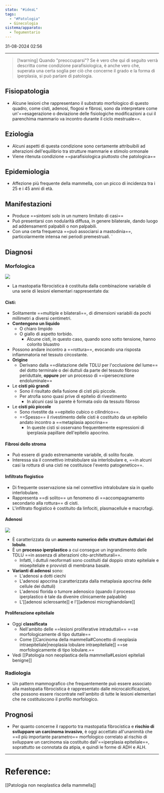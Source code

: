 ```yaml
---
stato: "#ideaL"
tags:
  - "#Patologia"
  - Ginecologia
sistema/apparato:
  - Tegumentario
---
```

31-08-2024 02:56

--- 

>[!warning] Quando "preoccuparsi"? 
>Se è vero che quì di seguito verrà descritta come condizione parafisiologica, è anche vero che, superata una certa soglia per ciò che concerne il grado e la forma di iperplasia, si può parlare di patologia.

## Fisiopatologia
- Alcune lesioni che rappresentano il substrato morfologico di questo quadro, come cisti, adenosi, flogosi e fibrosi, sono da interpretare come un'==esagerazione o deviazione delle fisiologiche modificazioni a cui il parenchima mammario va incontro durante il ciclo mestruale==.
## Eziologia
- Alcuni aspetti di questa condizione sono certamente attribuibili ad alterazioni dell'equilibrio tra strutture mammarie e stimolo ormonale
- Viene ritenuta condizione ==parafisiologica piuttosto che patologica==
## Epidemiologia
- Affezione più frequente della mammella, con un picco di incidenza tra i 25 e i 45 anni di età.
## Manifestazioni
- Produce ==sintomi solo in un numero limitato di casi==
- Può presentarsi con nodularità diffusa, in genere bilaterale, dando luogo ad addensamenti palpabili o non palpabili.
- Con una certa frequenza ==può associarsi a mastodinia==, particolarmente intensa nei periodi premestruali. 
`
## Diagnosi
### Morfologica
![](https://i.imgur.com/HABiu0x.png)

- La mastopatia fibrocistica è costituita dalla combinazione variabile di una serie di lesioni elementari rappresentate da:

#### Cisti:
- Solitamente ==multiple e bilaterali==, di dimensioni variabili da pochi millimetri a diversi centimetri. 
- **Contengono un liquido** 
	- O chiaro limpido 
	- O giallo di aspetto torbido.
		- Alcune cisti, in questo caso, quando sono sotto tensione, hanno colorito bluastro
- Possono andare incontro a ==rottura==, evocando una risposta infiammatoria nel tessuto circostante.
- **Origine** 
	- Derivano dalla ==dilatazione delle TDLU per l'occlusione del lume== del dotto terminale o dei duttuli da parte del tessuto fibroso periduttale, **oppure** per un processo di ==ipersecrezione endoluminale==
- Le **cisti più grandi** 
	- Sono il risultato della fusione di cisti più piccole.
	- Per atrofia sono quasi prive di epitelio di rivestimento
		- In alcuni casi la parete è formata oslo da tessuto fibroso
- Le **cisti più piccole**
	- Sono rivestite da ==epitelio cubico o cilindrico==.
	- ==Spesso== il rivestimento delle cisti è costituito da un epitelio andato incontro a ==metaplasia apocrina==
		- In queste cisti si osservano frequentemente espressioni di iperplasia papillare dell'epitelio apocrino. 
#### Fibrosi dello stroma
- Può essere di grado estremamente variabile, di solito focale.
- Interessa sia il connettivo intralobulare sia interlobulare e, ==in alcuni casi la rottura di una cisti ne costituisce l'evento patogenetico==.
#### Infiltrato flogistico
- Di frequente osservazione sia nel connettivo intralobulare sia in quello interlobulare.
- Rappresenta ==di solito== un fenomeno di ==accompagnamento secondario alla rottura== di cisti. 
- L'infiltrato flogistico è costituito da linfociti, plasmacellule e macrofagi.
#### Adenosi
![](https://i.imgur.com/cfuPGdV.png)

- È caratterizzata da un **aumento numerico delle strutture duttulari del lobulo**.
- È un **processo iperplastico** a cui consegue un ingrandimento delle TDLU ==in assenza di alterazioni cito-architetturali==.
	- Infatti, i duttuli neoformati sono costituiti dal doppio strato epiteliale e mioepiteliale e provvisti di membrana basale. 
- **Varianti di adenosi** sono:
	- L'adenosi a dotti ciechi
	- L'adenosi apocrina (caratterizzata dalla metaplasia apocrina delle cellule dei duttuli)
	- L'adenosi florida o tumore adenosico (quando il processo iperplastico è tale da divenire clinicamente palpabile)
	- L'[[adenosi sclerosante]] e l'[[adenosi microghiandolare]] 
#### Proliferazione epiteliale
- Oggi **classificata**
	- Nell'ambito delle ==lesioni proliferative intraduttali== ==se morfologicamente di tipo duttale==
	- Come [[Carcinoma della mammella#Concetto di neoplasia intraepiteliale|neoplasia lobulare intraepiteliale]] ==se morfologicamente di tipo lobulare.==
- Vedi [[Patologia non neoplastica della mammella#Lesioni epiteliali benigne]]


### Radiologia
- Un pattern mammografico che frequentemente può essere associato alla mastopatia fibrocistica è rappresentato dalle microcalcificazioni, che possono essere riscontrate nell'ambito di tutte le lesioni elementari che ne costituiscono il profilo morfologico.


## Prognosi
- Per quanto concerne il rapporto tra mastopatia fibrocistica e **rischio di sviluppare un carcinoma invasivo**, è oggi accettato all'unanimità che ==il più importante parametro== morfologico correlato al rischio di sviluppare un carcinoma sia costituito dall'==iperplasia epiteliale==, soprattutto se connotata da atipia, e quindi le forme di ADH e ALH.




--- 
# Reference:
[[Patologia non neoplastica della mammella]]